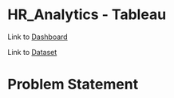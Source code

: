 # HR_Analytics - Tableau

Link to [Dashboard](https://public.tableau.com/views/HRDataAnalytic/HRDashboard?:language=en-US&:display_count=n&:origin=viz_share_link)

Link to [Dataset](https://docs.google.com/spreadsheets/d/17OCumMszS4xNSprNRWbnNRCzCSzxy90VLT_2zjhUk5I/edit#gid=2089618187)

# Problem Statement

